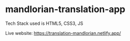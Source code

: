 # mandlorian-translation-app
Tech Stack used is HTML5, CSS3, JS

Live website: https://translation-mandlorian.netlify.app/
